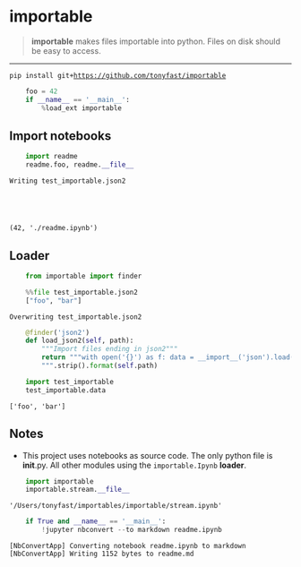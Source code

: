 
# importable 

> __importable__ makes files importable into python.  Files on disk should be easy to access.

---

<code>pip install git+https://github.com/tonyfast/importable</code>



```python
    foo = 42
    if __name__ == '__main__':
        %load_ext importable
```

## Import  notebooks


```python
    import readme
    readme.foo, readme.__file__
```

    Writing test_importable.json2





    (42, './readme.ipynb')



## Loader


```python
    from importable import finder
```


```python
    %%file test_importable.json2
    ["foo", "bar"]
```

    Overwriting test_importable.json2



```python
    @finder('json2')
    def load_json2(self, path):
        """Import files ending in json2"""
        return """with open('{}') as f: data = __import__('json').load(f)
        """.strip().format(self.path)
```


```python
    import test_importable
    test_importable.data
```




    ['foo', 'bar']



## Notes

* This project uses notebooks as source code.  The only python file is __init__.py.  All other modules using the <code>importable.Ipynb</code> __loader__.


```python
    import importable
    importable.stream.__file__
```




    '/Users/tonyfast/importables/importable/stream.ipynb'




```python
    if True and __name__ == '__main__':        
        !jupyter nbconvert --to markdown readme.ipynb
```

    [NbConvertApp] Converting notebook readme.ipynb to markdown
    [NbConvertApp] Writing 1152 bytes to readme.md

